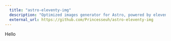 ```yaml
---
  title: "astro-eleventy-img"
  description: "Optimized images generator for Astro, powered by eleventy-img"
  external_url: https://github.com/Princesseuh/astro-eleventy-img
---
```


Hello
